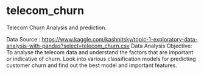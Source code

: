 # telecom_churn
Telecom Churn Analysis and prediction.

Data Source : https://www.kaggle.com/kashnitsky/topic-1-exploratory-data-analysis-with-pandas?select=telecom_churn.csv
Data Analysis Objective: To analyse the telecom data and understand the factors that are important or indicative of churn. 
Look into various classification models for predicting customer churn and find out the best model and important features.
